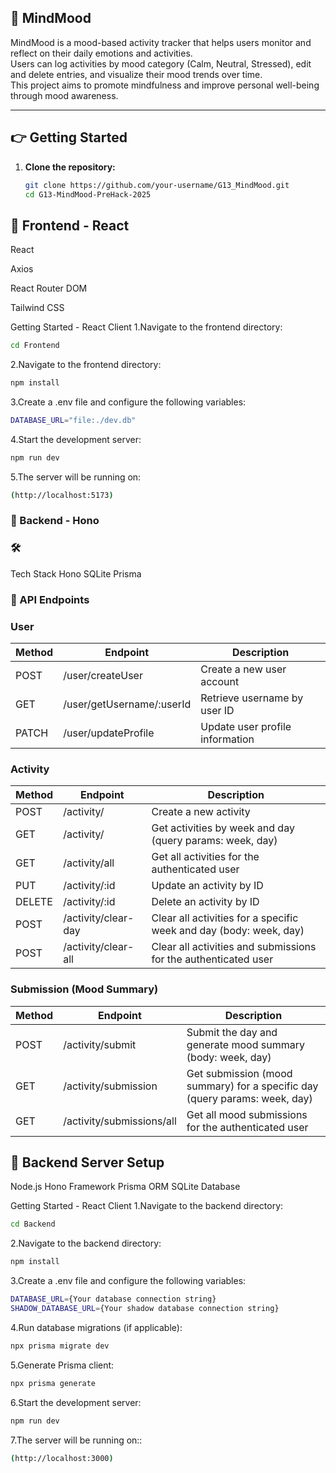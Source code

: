 ## :brain: MindMood  
MindMood is a mood-based activity tracker that helps users monitor and reflect on their daily emotions and activities.  
Users can log activities by mood category (Calm, Neutral, Stressed), edit and delete entries, and visualize their mood trends over time.  
This project aims to promote mindfulness and improve personal well-being through mood awareness.

---

## :point_right: Getting Started

1. **Clone the repository:**  
   ```bash
   git clone https://github.com/your-username/G13_MindMood.git
   cd G13-MindMood-PreHack-2025


## :robot: Frontend - React

React

Axios

React Router DOM

Tailwind CSS

Getting Started - React Client
1.Navigate to the frontend directory:
 ```bash
cd Frontend
   ```
2.Navigate to the frontend directory:
 ```bash
npm install
   ```
3.Create a .env file and configure the following variables:
 ```bash
DATABASE_URL="file:./dev.db"
 ```
4.Start the development server:
 ```bash
npm run dev
 ```
5.The server will be running on:
 ```bash
(http://localhost:5173)
 ```

### :wrench: Backend - Hono
### :hammer_and_wrench: 
Tech Stack
Hono
SQLite
Prisma

### :robot: API Endpoints
### User
| Method | Endpoint               | Description                               |
|--------|------------------------|-------------------------------------------|
| POST   | /user/createUser       | Create a new user account                  |
| GET    | /user/getUsername/:userId | Retrieve username by user ID               |
| PATCH  | /user/updateProfile    | Update user profile information            |

### Activity
| Method | Endpoint                      | Description                                 |
|--------|-------------------------------|---------------------------------------------|
| POST   | /activity/                    | Create a new activity                        |
| GET    | /activity/                    | Get activities by week and day (query params: week, day) |
| GET    | /activity/all                 | Get all activities for the authenticated user |
| PUT    | /activity/:id                 | Update an activity by ID                     |
| DELETE | /activity/:id                 | Delete an activity by ID                     |
| POST   | /activity/clear-day           | Clear all activities for a specific week and day (body: week, day) |
| POST   | /activity/clear-all           | Clear all activities and submissions for the authenticated user |

### Submission (Mood Summary)
| Method | Endpoint                       | Description                                |
|--------|-------------------------------|--------------------------------------------|
| POST   | /activity/submit               | Submit the day and generate mood summary (body: week, day) |
| GET    | /activity/submission           | Get submission (mood summary) for a specific day (query params: week, day) |
| GET    | /activity/submissions/all      | Get all mood submissions for the authenticated user |


## :robot: Backend Server Setup
Node.js
Hono Framework
Prisma ORM
SQLite Database

Getting Started - React Client
1.Navigate to the backend directory:
 ```bash
cd Backend
   ```
2.Navigate to the backend directory:
 ```bash
npm install
   ```
3.Create a .env file and configure the following variables:
 ```bash
DATABASE_URL={Your database connection string}
SHADOW_DATABASE_URL={Your shadow database connection string}
 ```
4.Run database migrations (if applicable):
 ```bash
npx prisma migrate dev
 ```
5.Generate Prisma client:
 ```bash
npx prisma generate
 ```
6.Start the development server:
 ```bash
npm run dev
 ```
7.The server will be running on::
 ```bash
(http://localhost:3000)
 ```
